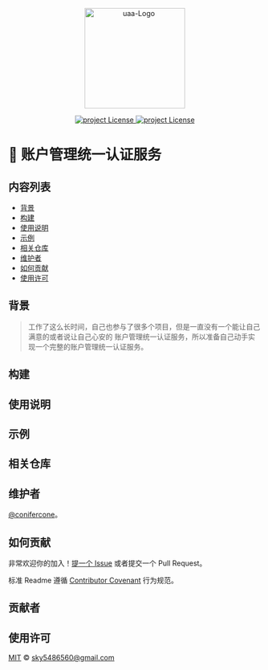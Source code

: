<p align="center">
  <a href="https://github.com/conifercone/uaa">
   <img style="width: 200px; height: 200px" alt="uaa-Logo" src="https://raw.githubusercontent.com/conifercone/images/main/20210818103222.png">
  </a>
</p>
<p align="center">
  <a href="https://mit-license.org/">
    <img alt="project License" src="https://img.shields.io/github/license/conifercone/uaa">
  </a>
  <a href="https://mit-license.org/">
    <img alt="project License" src="https://img.shields.io/github/languages/count/conifercone/uaa">
  </a>
</p>


# 🍈 账户管理统一认证服务

## 内容列表

- [背景](#背景)
- [构建](#构建)
- [使用说明](#使用说明)
- [示例](#示例)
- [相关仓库](#相关仓库)
- [维护者](#维护者)
- [如何贡献](#如何贡献)
- [使用许可](#使用许可)

## 背景

> 工作了这么长时间，自己也参与了很多个项目，但是一直没有一个能让自己满意的或者说让自己心安的
> 账户管理统一认证服务，所以准备自己动手实现一个完整的账户管理统一认证服务。


## 构建

## 使用说明

## 示例

## 相关仓库

## 维护者

[@conifercone](https://github.com/conifercone)。

## 如何贡献

非常欢迎你的加入！[提一个 Issue](https://github.com/RichardLitt/standard-readme/issues/new) 或者提交一个 Pull Request。


标准 Readme 遵循 [Contributor Covenant](http://contributor-covenant.org/version/1/3/0/) 行为规范。

## 贡献者


## 使用许可

[MIT](LICENSE) © sky5486560@gmail.com
